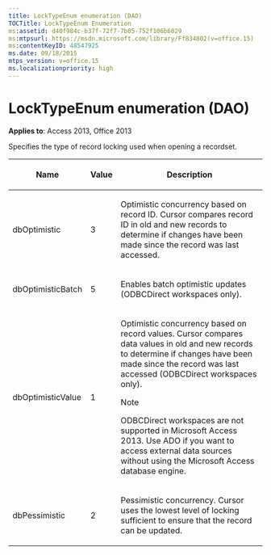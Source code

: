 ```yaml
---
title: LockTypeEnum enumeration (DAO)
TOCTitle: LockTypeEnum Enumeration
ms:assetid: d40f984c-b37f-72f7-7b05-752f106b6029
ms:mtpsurl: https://msdn.microsoft.com/library/Ff834802(v=office.15)
ms:contentKeyID: 48547925
ms.date: 09/18/2015
mtps_version: v=office.15
ms.localizationpriority: high
---
```


# LockTypeEnum enumeration (DAO)


**Applies to**: Access 2013, Office 2013

Specifies the type of record locking used when opening a recordset.

<table>
<colgroup>
<col />
<col />
<col />
</colgroup>
<thead>
<tr class="header">
<th><p>Name</p></th>
<th><p>Value</p></th>
<th><p>Description</p></th>
</tr>
</thead>
<tbody>
<tr class="odd">
<td><p>dbOptimistic</p></td>
<td><p>3</p></td>
<td><p>Optimistic concurrency based on record ID. Cursor compares record ID in old and new records to determine if changes have been made since the record was last accessed.</p></td>
</tr>
<tr class="even">
<td><p>dbOptimisticBatch</p></td>
<td><p>5</p></td>
<td><p>Enables batch optimistic updates (ODBCDirect workspaces only).</p></td>
</tr>
<tr class="odd">
<td><p>dbOptimisticValue</p></td>
<td><p>1</p></td>
<td><p>Optimistic concurrency based on record values. Cursor compares data values in old and new records to determine if changes have been made since the record was last accessed (ODBCDirect workspaces only).</p>

> [!NOTE]
> ODBCDirect workspaces are not supported in Microsoft Access 2013. Use ADO if you want to access external data sources without using the Microsoft Access database engine.


</td>
</tr>
<tr class="even">
<td><p>dbPessimistic</p></td>
<td><p>2</p></td>
<td><p>Pessimistic concurrency. Cursor uses the lowest level of locking sufficient to ensure that the record can be updated.</p></td>
</tr>
</tbody>
</table>

